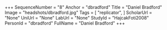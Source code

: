 +++
SequenceNumber = "8"
Anchor = "dbradford"
Title = "Daniel Bradford"
Image = "headshots/dbradford.jpg"
Tags = [ "replicator", ]
ScholarUrl = "None"
UniUrl = "None"
LabUrl = "None"
StudyId = "HajcakFoti2008"
PersonId = "dbradford"
FullName = "Daniel Bradford"
+++